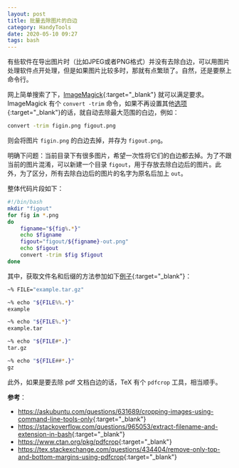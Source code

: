 ```yaml
---
layout: post
title: 批量去除图片的白边
category: HandyTools
date: 2020-05-10 09:27
tags: bash
---
```

有些软件在导出图片时（比如JPEG或者PNG格式）并没有去除白边，可以用图片处理软件点开处理，但是如果图片比较多时，那就有点繁琐了。自然，还是要祭上命令行。

网上简单搜索了下，[ImageMagick][im]{:target="_blank"} 就可以满足要求。ImageMagick 有个 `convert -trim` 命令，如果不再设置其他[选项][option]{:target="_blank"}的话，就自动去除最大范围的白边，例如：
```bash
convert -trim figin.png figout.png
```
则会将图片 `figin.png` 的白边去掉，并存为 `figout.png`。

明确下问题：当前目录下有很多图片，希望一次性将它们的白边都去掉。为了不跟当前的图片混淆，可以新建一个目录 `figout`，用于存放去除白边后的图片。此外，为了区分，所有去除白边后的图片的名字为原名后加上 `out`。

整体代码片段如下：
```bash
#!/bin/bash
mkdir "figout"
for fig in *.png
do 
    figname="${fig%.*}"
    echo $figname
    figout="figout/${figname}-out.png"
    echo $figout
    convert -trim $fig $figout
done
```
其中，获取文件名和后缀的方法参加如下[例子][soexample]{:target="_blank"}：
```bash
~% FILE="example.tar.gz"

~% echo "${FILE%%.*}"
example

~% echo "${FILE%.*}"
example.tar

~% echo "${FILE#*.}"
tar.gz

~% echo "${FILE##*.}"
gz
```

此外，如果是要去除 pdf 文档白边的话，TeX 有个 `pdfcrop` 工具，相当顺手。

[im]: https://imagemagick.org/
[option]: https://imagemagick.org/script/command-line-options.php
[soexample]: https://stackoverflow.com/a/965069

**参考**：
* <https://askubuntu.com/questions/631689/cropping-images-using-command-line-tools-only>{:target="_blank"}
* <https://stackoverflow.com/questions/965053/extract-filename-and-extension-in-bash>{:target="_blank"}
* <https://www.ctan.org/pkg/pdfcrop>{:target="_blank"}
* <https://tex.stackexchange.com/questions/434404/remove-only-top-and-bottom-margins-using-pdfcrop>{:target="_blank"}